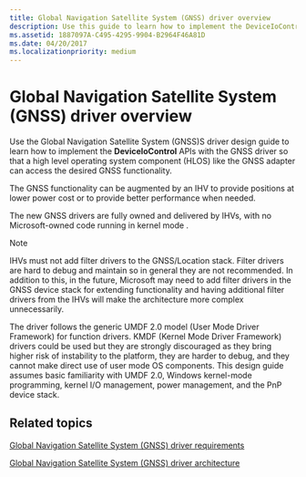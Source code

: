 ```yaml
---
title: Global Navigation Satellite System (GNSS) driver overview
description: Use this guide to learn how to implement the DeviceIoControl APIs with the Global Navigation Satellite System (GNSS) driver so that a HLOS like the GNSS adapter can access GNSS functionality.
ms.assetid: 1887097A-C495-4295-9904-B2964F46A81D
ms.date: 04/20/2017
ms.localizationpriority: medium
---
```


# Global Navigation Satellite System (GNSS) driver overview

Use the Global Navigation Satellite System (GNSS)S driver design guide to learn how to implement the **DeviceIoControl** APIs with the GNSS driver so that a high level operating system component (HLOS) like the GNSS adapter can access the desired GNSS functionality.

The GNSS functionality can be augmented by an IHV to provide positions at lower power cost or to provide better performance when needed.

The new GNSS drivers are fully owned and delivered by IHVs, with no Microsoft-owned code running in kernel mode .

> [!NOTE]
> IHVs must not add filter drivers to the GNSS/Location stack. Filter drivers are hard to debug and maintain so in general they are not recommended. In addition to this, in the future, Microsoft may need to add filter drivers in the GNSS device stack for extending functionality and having additional filter drivers from the IHVs will make the architecture more complex unnecessarily.

The driver follows the generic UMDF 2.0 model (User Mode Driver Framework) for function drivers. KMDF (Kernel Mode Driver Framework) drivers could be used but they are strongly discouraged as they bring higher risk of instability to the platform, they are harder to debug, and they cannot make direct use of user mode OS components.
This design guide assumes basic familiarity with UMDF 2.0, Windows kernel-mode programming, kernel I/O management, power management, and the PnP device stack.

## Related topics

[Global Navigation Satellite System (GNSS) driver requirements](gnss-driver-requirements.md)  

[Global Navigation Satellite System (GNSS) driver architecture](gnss-driver-architecture.md)  
